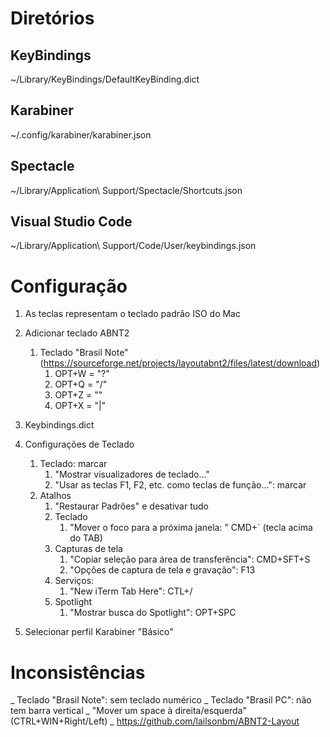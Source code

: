# Diretórios
## KeyBindings
~/Library/KeyBindings/DefaultKeyBinding.dict

## Karabiner
~/.config/karabiner/karabiner.json

## Spectacle
~/Library/Application\ Support/Spectacle/Shortcuts.json

## Visual Studio Code
~/Library/Application\ Support/Code/User/keybindings.json

# Configuração
1. As teclas representam o teclado padrão ISO do Mac
1. Adicionar teclado ABNT2
	1. Teclado "Brasil Note" (https://sourceforge.net/projects/layoutabnt2/files/latest/download)
		1. OPT+W = "?"
		1. OPT+Q = "/"
		1. OPT+Z = "\"
		1. OPT+X = "|"
1. Keybindings.dict
1. Configurações de Teclado
	1. Teclado: marcar
		1. "Mostrar visualizadores de teclado..."
		1. "Usar as teclas F1, F2, etc. como teclas de função...": marcar
	1. Atalhos
		1. "Restaurar Padrões" e desativar tudo
		1. Teclado
			1. "Mover o foco para a próxima janela: " CMD+` (tecla acima do TAB)
		1. Capturas de tela
			1. "Copiar seleção para área de transferência": CMD+SFT+S
			1. "Opções de captura de tela e gravação": F13
		1. Serviços:
			1. "New iTerm Tab Here": CTL+/
		1. Spotlight
			1. "Mostrar busca do Spotlight": OPT+SPC
		
1. Selecionar perfil Karabiner "Básico"

# Inconsistências
_ Teclado "Brasil Note": sem teclado numérico
_ Teclado "Brasil PC": não tem barra vertical
_ "Mover um space à direita/esquerda" (CTRL+WIN+Right/Left)
_ https://github.com/lailsonbm/ABNT2-Layout